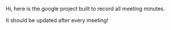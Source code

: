 Hi, here is the google project built to record all meeting minutes.

It should be updated after every meeting!